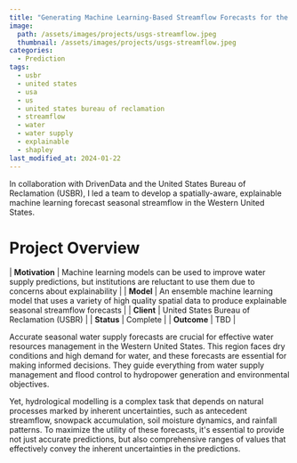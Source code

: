 ```yaml
---
title: "Generating Machine Learning-Based Streamflow Forecasts for the Western U.S."
image: 
  path: /assets/images/projects/usgs-streamflow.jpeg
  thumbnail: /assets/images/projects/usgs-streamflow.jpeg
categories:
  - Prediction
tags:
  - usbr
  - united states
  - usa
  - us
  - united states bureau of reclamation
  - streamflow
  - water
  - water supply
  - explainable
  - shapley
last_modified_at: 2024-01-22
---
```


In collaboration with DrivenData and the United States Bureau of Reclamation (USBR), I led a team to develop a spatially-aware, explainable machine learning forecast seasonal streamflow in the Western United States.

# Project Overview

| **Motivation** | Machine learning models can be used to improve water supply predictions, but institutions are reluctant to use them due to concerns about explainability |
| **Model** | An ensemble machine learning model that uses a variety of high quality spatial data to produce explainable seasonal streamflow forecasts |
| **Client** | United States Bureau of Reclamation (USBR) |
| **Status** | Complete |
| **Outcome** | TBD |

Accurate seasonal water supply forecasts are crucial for effective water resources management in the Western United States. This region faces dry conditions and high demand for water, and these forecasts are essential for making informed decisions. They guide everything from water supply management and flood control to hydropower generation and environmental objectives.

Yet, hydrological modelling is a complex task that depends on natural processes marked by inherent uncertainties, such as antecedent streamflow, snowpack accumulation, soil moisture dynamics, and rainfall patterns. To maximize the utility of these forecasts, it's essential to provide not just accurate predictions, but also comprehensive ranges of values that effectively convey the inherent uncertainties in the predictions.